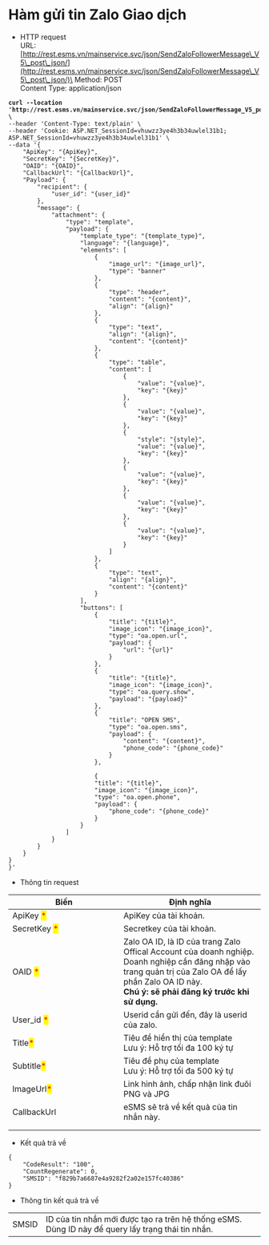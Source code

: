 # Hàm gửi tin Zalo Giao dịch

* HTTP request\
  URL: [http://rest.esms.vn/mainservice.svc/json/SendZaloFollowerMessage\_V5\_post\_json/](http://rest.esms.vn/mainservice.svc/json/SendZaloFollowerMessage\_V5\_post\_json/)\
  Method: POST\
  Content Type: application/json

<pre><code><strong>curl --location 'http://rest.esms.vn/mainservice.svc/json/SendZaloFollowerMessage_V5_post_json/' \
</strong>--header 'Content-Type: text/plain' \
--header 'Cookie: ASP.NET_SessionId=vhuwzz3ye4h3b34uwlel31b1; ASP.NET_SessionId=vhuwzz3ye4h3b34uwlel31b1' \
--data '{
    "ApiKey": "{ApiKey}",
    "SecretKey": "{SecretKey}",
    "OAID": "{OAID}",
    "CallbackUrl": "{CallbackUrl}",
    "Payload": {
        "recipient": {
            "user_id": "{user_id}"
        },
        "message": {
            "attachment": {
                "type": "template",
                "payload": {
                    "template_type": "{template_type}",
                    "language": "{language}",
                    "elements": [
                        {
                            "image_url": "{image_url}",
                            "type": "banner"
                        },
                        {
                            "type": "header",
                            "content": "{content}",
                            "align": "{align}"
                        },
                        {
                            "type": "text",
                            "align": "{align}",
                            "content": "{content}"
                        },
                        {
                            "type": "table",
                            "content": [
                                {
                                    "value": "{value}",
                                    "key": "{key}"
                                },
                                {
                                    "value": "{value}",
                                    "key": "{key}"
                                },
                                {
                                    "style": "{style}",
                                    "value": "{value}",
                                    "key": "{key}"
                                },
                                {
                                    "value": "{value}",
                                    "key": "{key}"
                                },
                                {
                                    "value": "{value}",
                                    "key": "{key}"
                                },
                                {
                                    "value": "{value}",
                                    "key": "{key}"
                                }
                            ]
                        },
                        {
                            "type": "text",
                            "align": "{align}",
                            "content": "{content}"
                        }
                    ],
                    "buttons": [
                        {
                            "title": "{title}",
                            "image_icon": "{image_icon}",
                            "type": "oa.open.url",
                            "payload": {
                                "url": "{url}"
                            }
                        },
                        {
                            "title": "{title}",
                            "image_icon": "{image_icon}",
                            "type": "oa.query.show",
                            "payload": "{payload}"
                        },
                        {
                            "title": "OPEN SMS",
                            "type": "oa.open.sms",
                            "payload": {
                                "content": "{content}",
                                "phone_code": "{phone_code}"
                            }
                        },
                    
                        {
                        "title": "{title}",
                        "image_icon": "{image_icon}",
                        "type": "oa.open.phone",
                        "payload": {
                            "phone_code": "{phone_code}"
                        }
                    }
                ]
            }
        }
    }
}
}'
</code></pre>



* Thông tin request

<table><thead><tr><th width="206">Biến</th><th>Định nghĩa</th></tr></thead><tbody><tr><td>ApiKey <mark style="color:red;">*</mark></td><td>ApiKey của tài khoản.</td></tr><tr><td>SecretKey <mark style="color:red;">*</mark></td><td>Secretkey của tài khoản.</td></tr><tr><td>OAID <mark style="color:red;">*</mark></td><td>Zalo OA ID, là ID của trang Zalo Offical Account của doanh nghiệp. Doanh nghiệp cần đăng nhập vào trang quản trị của Zalo OA để lấy phần Zalo OA ID này. <br><strong>Chú ý: sẽ phải đăng ký trước khi sử dụng.</strong></td></tr><tr><td>User_id <mark style="color:red;">*</mark></td><td>Userid cần gửi đến, đây là userid của zalo.</td></tr><tr><td>Title<mark style="color:red;">*</mark></td><td>Tiêu đề hiển thị của template<br>Lưu ý: Hỗ trợ tối đa 100 ký tự</td></tr><tr><td>Subtitle<mark style="color:red;">*</mark></td><td>Tiêu đề phụ của template<br>Lưu ý: Hỗ trợ tối đa 500 ký tự</td></tr><tr><td>ImageUrl<mark style="color:red;">*</mark></td><td>Link hình ảnh, chấp nhận link đuôi PNG và JPG</td></tr><tr><td>CallbackUrl</td><td>eSMS sẽ trả về kết quả của tin nhắn này.</td></tr><tr><td></td><td></td></tr><tr><td></td><td></td></tr></tbody></table>

* Kết quả trả về

```
{
    "CodeResult": "100",
    "CountRegenerate": 0,
    "SMSID": "f829b7a6687e4a9282f2a02e157fc40386"
}
```

* Thông tin kết quả trả về

|       |                                                                                                   |
| ----- | ------------------------------------------------------------------------------------------------- |
| SMSID | ID của tin nhắn mới được tạo ra trên hệ thống eSMS. Dùng ID này để query lấy trạng thái tin nhắn. |

